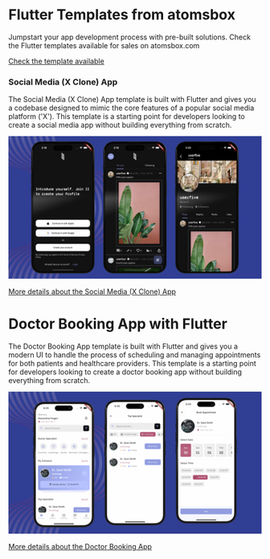 # Flutter Templates from atomsbox
Jumpstart your app development process with pre-built solutions. Check the Flutter templates available for sales on atomsbox.com

[Check the template available](https://www.atomsbox.com/templates)

### Social Media (X Clone) App
The Social Media (X Clone) App template is built with Flutter and gives you a codebase designed to mimic the core features of a popular social media platform ('X'). This template is a starting point for developers looking to create a social media app without building everything from scratch.

![Hero](screenshots/social_media_app.png)

[More details about the Social Media (X Clone) App](https://www.atomsbox.com/templates/8f5da1aa-90ae-4696-9b58-5e6345f4c658)

# Doctor Booking App with Flutter
The Doctor Booking App template is built with Flutter and gives you a modern UI to handle the process of scheduling and managing appointments for both patients and healthcare providers. This template is a starting point for developers looking to create a doctor booking app without building everything from scratch.

![Hero](screenshots/doctor_booking_app.png)

[More details about the Doctor Booking App](https://www.atomsbox.com/templates/514bcff6-cd56-4229-a551-b4f5488e5593)